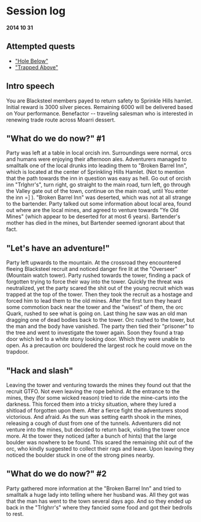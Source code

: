 # Session log
__2014 10 31__

## Attempted quests
  * ["Hole Below"](./01_Hole_Below.md)
  * ["Trapped Above"](./01_Trapped_Above.md)

## Intro speech
You are Blacksteel members payed to return safety to Sprinkle Hills hamlet.
Initial reward is 3000 silver pieces. Remaining 6000 will be delivered based
on Your performance. Benefactor -- traveling salesman who is interested in
renewing trade route across Moarri dessert.

## "What do we do now?" #1
Party was left at a table in local orcish inn. Surroundings were normal, orcs
and humans were enjoying their afternoon ales. Adventurers managed to smalltalk
one of the local drunks into leading them to "Broken Barrel Inn", which is
located at the center of Sprinkling Hills Hamlet. (Not to mention that the path
towards the inn in question was easy as hell. Go out of orcish inn "Trlghrr's",
turn right, go straight to the main road, turn left, go through the Valley gate
out of the town, continue on the main road, until You enter the inn =] ).
"Broken Barrel Inn" was deserted, which was not at all strange to the bartender.
Party talked out some information about local area, found out where are the
local mines, and agreed to venture towards "Ye Old Mines" (which appear to be
deserted for at most 6 years). Bartender's mother has died in the mines, but
Bartender seemed ignorant about that fact.

## "Let's have an adventure!"
Party left upwards to the mountain. At the crossroad they encountered fleeing
Blacksteel recruit and noticed danger fire lit at the "Overseer" (Mountain
watch tower). Party rushed towards the tower, finding a pack of forgotten
trying to force their way into the tower. Quickly the threat was neutralized,
yet the party scared the shit out of the young recruit which was trapped at
the top of the tower. Then they took the recruit as a hostage and forced him
to lead them to the old mines. After the first turn they heard some commotion
back near the tower and the "wisest" of them, the orc Quark, rushed to see
what is going on. Last thing he saw was an old man dragging one of dead bodies
back to the tower. Orc rushed to the tower, but the man and the body have
vanished. The party then tied their "prisoner" to the tree and went to investigate
the tower again. Soon they found a trap door which led to a white stony looking
door. Which they were unable to open. As a precaution orc bouldered the largest
rock he could move on the trapdoor.

## "Hack and slash"
Leaving the tower and venturing towards the mines they found out that the recruit
GTFO. Not even leaving the rope behind. At the entrance to the mines, they
(for some wicked reason) tried to ride the mine-carts into the darkness.
This forced them into a tricky situation, where they lured a shitload of forgotten
upon them. After a fierce fight the adventurers stood victorious. And afraid.
As the sun was setting earth shook in the mines, releasing a cough of dust from one
of the tunnels. Adventurers did not venture into the mines, but decided to return
back, visiting the tower once more. At the tower they noticed (after a bunch of
hints) that the large boulder was nowhere to be found. This scared the remaining
shit out of the orc, who kindly suggested to collect their rags and leave.
Upon leaving they noticed the boulder stuck in one of the strong pines nearby.

## "What do we do now?" #2
Party gathered more information at the "Broken Barrel Inn" and tried to smalltalk
a huge lady into telling where her husband was. All they got was that the man has
went to the town several days ago. And so they ended up back in the "Trlghrr's" 
where they fancied some food and got their bedrolls to rest.


